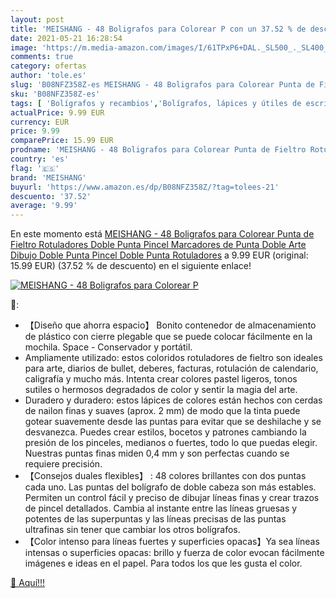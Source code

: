 ```yaml
---
layout: post
title: 'MEISHANG - 48 Boligrafos para Colorear P con un 37.52 % de descuento'
date: 2021-05-21 16:28:54
image: 'https://m.media-amazon.com/images/I/61TPxP6+DAL._SL500_._SL400_.jpg'
comments: true
category: ofertas
author: 'tole.es'
slug: 'B08NFZ358Z-es MEISHANG - 48 Boligrafos para Colorear Punta de Fieltro...'
sku: 'B08NFZ358Z-es'
tags: [ 'Bolígrafos y recambios','Bolígrafos, lápices y útiles de escritura','Oficina y papelería','Rotuladores de punta fina','boligrafos','colorear','meishang','rotuladores', ]
actualPrice: 9.99 EUR
currency: EUR
price: 9.99
comparePrice: 15.99 EUR
prodname: 'MEISHANG - 48 Boligrafos para Colorear Punta de Fieltro Rotuladores Doble Punta Pincel Marcadores de Punta Doble Arte Dibujo Doble Punta Pincel Doble Punta Rotuladores'
country: 'es'
flag: '🇪🇸'
brand: 'MEISHANG'
buyurl: 'https://www.amazon.es/dp/B08NFZ358Z/?tag=tolees-21'
descuento: '37.52'
average: '9.99'
---
```


En este momento está [MEISHANG - 48 Boligrafos para Colorear Punta de Fieltro Rotuladores Doble Punta Pincel Marcadores de Punta Doble Arte Dibujo Doble Punta Pincel Doble Punta Rotuladores](https://www.amazon.es/dp/B08NFZ358Z/?tag=tolees-21) a 9.99 EUR (original: 15.99 EUR) (37.52 %  de descuento) en el siguiente enlace!

[![MEISHANG - 48 Boligrafos para Colorear P](https://m.media-amazon.com/images/I/61TPxP6+DAL._SL500_._SL400_.jpg)](https://www.amazon.es/dp/B08NFZ358Z/?tag=tolees-21)

🔎:

- 【Diseño que ahorra espacio】 Bonito contenedor de almacenamiento de plástico con cierre plegable que se puede colocar fácilmente en la mochila. Space - Conservador y portátil.
- Ampliamente utilizado: estos coloridos rotuladores de fieltro son ideales para arte, diarios de bullet, deberes, facturas, rotulación de calendario, caligrafía y mucho más. Intenta crear colores pastel ligeros, tonos sutiles o hermosos degradados de color y sentir la magia del arte.
- Duradero y duradero: estos lápices de colores están hechos con cerdas de nailon finas y suaves (aprox. 2 mm) de modo que la tinta puede gotear suavemente desde las puntas para evitar que se deshilache y se desvanezca. Puedes crear estilos, bocetos y patrones cambiando la presión de los pinceles, medianos o fuertes, todo lo que puedas elegir. Nuestras puntas finas miden 0,4 mm y son perfectas cuando se requiere precisión.
- 【Consejos duales flexibles】 : 48 colores brillantes con dos puntas cada uno. Las puntas del bolígrafo de doble cabeza son más estables. Permiten un control fácil y preciso de dibujar líneas finas y crear trazos de pincel detallados. Cambia al instante entre las líneas gruesas y potentes de las superpuntas y las líneas precisas de las puntas ultrafinas sin tener que cambiar los otros bolígrafos.
- 【Color intenso para líneas fuertes y superficies opacas】Ya sea líneas intensas o superficies opacas: brillo y fuerza de color evocan fácilmente imágenes e ideas en el papel. Para todos los que les gusta el color.

[🛒 Aquí!!!](https://www.amazon.es/dp/B08NFZ358Z/?tag=tolees-21)
